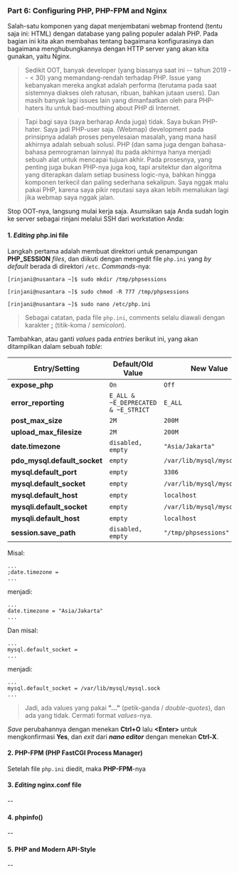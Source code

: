 ### Part 6: Configuring PHP, PHP-FPM and Nginx

Salah-satu komponen yang dapat menjembatani webmap frontend (tentu saja ini: HTML) dengan database yang paling populer adalah PHP. Pada bagian ini kita akan membahas tentang bagaimana konfigurasinya dan bagaimana menghubungkannya dengan HTTP server yang akan kita gunakan, yaitu Nginx.

> Sedikit OOT, banyak developer (yang biasanya saat ini -- tahun 2019 -- \< 30) yang memandang-rendah terhadap PHP. Issue yang kebanyakan mereka angkat adalah performa (terutama pada saat sistemnya diakses oleh ratusan, ribuan, bahkan jutaan users). Dan masih banyak lagi issues lain yang dimanfaatkan oleh para PHP-haters itu untuk bad-mouthing about PHP di Internet.

> Tapi bagi saya (saya berharap Anda juga) tidak. Saya bukan PHP-hater. Saya jadi PHP-user saja. (Webmap) development pada prinsipnya adalah proses penyelesaian masalah, yang mana hasil akhirnya adalah sebuah solusi. PHP (dan sama juga dengan bahasa-bahasa pemrograman lainnya) itu pada akhirnya hanya menjadi sebuah alat untuk mencapai tujuan akhir. Pada prosesnya, yang penting juga bukan PHP-nya juga koq, tapi arsitektur dan algoritma yang diterapkan dalam setiap business logic-nya, bahkan hingga komponen terkecil dan paling sederhana sekalipun. Saya nggak malu pakai PHP, karena saya pikir reputasi saya akan lebih memalukan lagi jika webmap saya nggak jalan.

Stop OOT-nya, langsung mulai kerja saja. Asumsikan saja Anda sudah login ke server sebagai rinjani melalui SSH dari workstation Anda:

#### 1. _Editing_ php.ini file

  Langkah pertama adalah membuat direktori untuk penampungan **PHP_SESSION** _files_, dan diikuti dengan mengedit file ```php.ini``` yang _by default_ berada di direktori ```/etc```. _Commands_-nya:
  
  ```
  [rinjani@nusantara ~]$ sudo mkdir /tmp/phpsessions
  
  [rinjani@nusantara ~]$ sudo chmod -R 777 /tmp/phpsessions
  
  [rinjani@nusantara ~]$ sudo nano /etc/php.ini
  ```
  
  > Sebagai catatan, pada file ```php.ini```, comments selalu diawali dengan karakter **;** (titik-koma / _semicolon_).
  
  Tambahkan, atau ganti _values_ pada _entries_ berikut ini, yang akan ditampilkan dalam sebuah _table_:
  
  Entry/Setting | Default/Old Value | New Value | Comments
  ------------- | ----------------- | --------- | --------
  **expose_php** | ```On``` | ```Off``` | -
  **error_reporting** | ```E_ALL & ~E_DEPRECATED & ~E_STRICT``` | ```E_ALL``` | -
  **post_max_size** | ```2M``` | ```200M``` | -
  **upload_max_filesize** | ```2M``` | ```200M``` | -
  **date.timezone** | ```disabled, empty``` | ```"Asia/Jakarta"``` | ```uncomment```
  **pdo_mysql.default_socket** | ```empty``` | ```/var/lib/mysql/mysql.sock``` | -
  **mysql.default_port** | ```empty``` | ```3306``` | -
  **mysql.default_socket** | ```empty``` | ```/var/lib/mysql/mysql.sock``` | -
  **mysql.default_host** | ```empty``` | ```localhost``` | -
  **mysqli.default_socket** | ```empty``` | ```/var/lib/mysql/mysql.sock``` | -
  **mysqli.default_host** | ```empty``` | ```localhost``` | -
  **session.save_path** | ```disabled, empty``` | ```"/tmp/phpsessions"``` | ```uncomment```
  
  Misal:
  
  ```
  ...
  ;date.timezone = 
  ...
  ```
  
  menjadi:
  
  ```
  ...
  date.timezone = "Asia/Jakarta"
  ...
  ```
  
  Dan misal:
  
  ```
  ...
  mysql.default_socket = 
  ...
  ```
  
  menjadi:
  
  ```
  ...
  mysql.default_socket = /var/lib/mysql/mysql.sock
  ...
  ```
  
  > Jadi, ada values yang pakai **"..."** (petik-ganda / _double-quotes_), dan ada yang tidak. Cermati format _values_-nya.
  
  _Save_ perubahannya dengan menekan **Ctrl+O** lalu **\<Enter\>** untuk mengkonfirmasi **Yes**, dan _exit_ dari **_nano editor_** dengan menekan **Ctrl-X**.
  
#### 2. PHP-FPM (PHP FastCGI Process Manager)

  Setelah file ```php.ini``` diedit, maka **PHP-FPM**-nya 
  
#### 3. _Editing_ nginx.conf file

  --
  
#### 4. phpinfo()

  --
  
#### 5. PHP and Modern API-Style

  --
  
